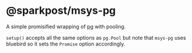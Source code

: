 @sparkpost/msys-pg
==================

A simple promisified wrapping of [pg](https://www.npmjs.com/package/pg) with pooling.

`setup()` accepts all the same options as `pg.Pool` but note that `msys-pg` uses bluebird so it sets the `Promise` option accordingly.
